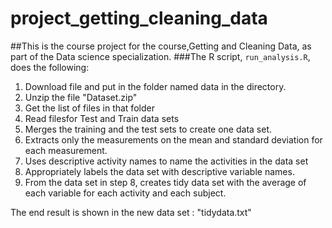 # project_getting_cleaning_data

##This is the course project for the course,Getting and Cleaning Data, as part of the Data science specialization. 
###The R script, `run_analysis.R`, does the following:
1. Download file and put in the folder named data in the directory.
2. Unzip the file "Dataset.zip"
3. Get the list of files in that folder
4. Read filesfor Test and Train data sets
5. Merges the training and the test sets to create one data set.
6. Extracts only the measurements on the mean and standard deviation for each measurement.
7. Uses descriptive activity names to name the activities in the data set
8. Appropriately labels the data set with descriptive variable names.
9. From the data set in step 8, creates tidy data set with the average of each variable for each activity and each subject.

The end result is shown in the new data set : "tidydata.txt"
